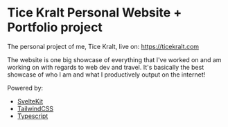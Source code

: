 # Tice Kralt Personal Website + Portfolio project

The personal project of me, Tice Kralt, live on: https://ticekralt.com

The website is one big showcase of everything that I've worked on and am working on with regards to web dev and travel. It's basically the best showcase of who I am and what I productively output on the internet!

Powered by:

- [SvelteKit](https://kit.svelte.dev)
- [TailwindCSS](https://tailwindcss.com/)
- [Typescript](https://www.typescriptlang.org/)
